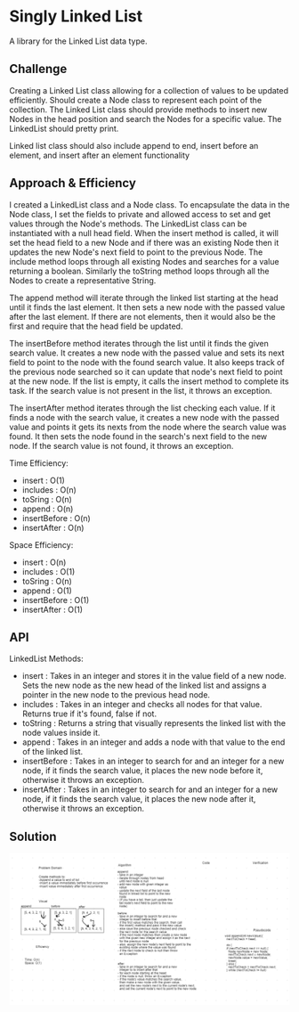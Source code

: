 # Singly Linked List

A library for the Linked List data type.

## Challenge

Creating a Linked List class allowing for a collection of values to be updated efficiently. Should create a Node class to represent each point of the collection. The Linked List class should provide methods to insert new Nodes in the head position and search the Nodes for a specific value. The LinkedList should pretty print.

Linked list class should also include append to end, insert before an element, and insert after an element functionality

## Approach & Efficiency

I created a LinkedList class and a Node class. To encapsulate the data in the Node class, I set the fields to private and allowed access to set and get values through the Node's methods. The LinkedList class can be instantiated with a null head field. When the insert method is called, it will set the head field to a new Node and if there was an existing Node then it updates the new Node's next field to point to the previous Node. The include method loops through all existing Nodes and searches for a value returning a boolean. Similarly the toString method loops through all the Nodes to create a representative String.

The append method will iterate through the linked list starting at the head until it finds the last element. It then sets a new node with the passed value after the last element. If there are not elements, then it would also be the first and require that the head field be updated.

The insertBefore method iterates through the list until it finds the given search value. It creates a new node with the passed value and sets its next field to point to the node with the found search value. It also keeps track of the previous node searched so it can update that node's next field to point at the new node. If the list is empty, it calls the insert method to complete its task. If the search value is not present in the list, it throws an exception.

The insertAfter method iterates through the list checking each value. If it finds a node with the search value, it creates a new node with the passed value and points it gets its nexts from the node where the search value was found. It then sets the node found in the search's next field to the new node. If the search value is not found, it throws an exception.

Time Efficiency:
  - insert : O(1)
  - includes : O(n)
  - toSring : O(n)
  - append : O(n)
  - insertBefore : O(n)
  - insertAfter : O(n)

Space Efficiency:
  - insert : O(n)
  - includes : O(1)
  - toSring : O(n)
  - append : O(1)
  - insertBefore : O(1)
  - insertAfter : O(1)

## API

LinkedList Methods:
  - insert : Takes in an integer and stores it in the value field of a new node. Sets the new node as the new head of the linked list and assigns a pointer in the new node to the previous head node.
  - includes : Takes in an integer and checks all nodes for that value. Returns true if it's found, false if not.
  - toString : Returns a string that visually represents the linked list with the node values inside it.
  - append : Takes in an integer and adds a node with that value to the end of the linked list.
  - insertBefore : Takes in an integer to search for and an integer for a new node, if it finds the search value, it places the new node before it, otherwise it throws an exception.
  - insertAfter : Takes in an integer to search for and an integer for a new node, if it finds the search value, it places the new node after it, otherwise it throws an exception.

## Solution

<img src="src/main/resources/whiteboard-ch-06.PNG">
